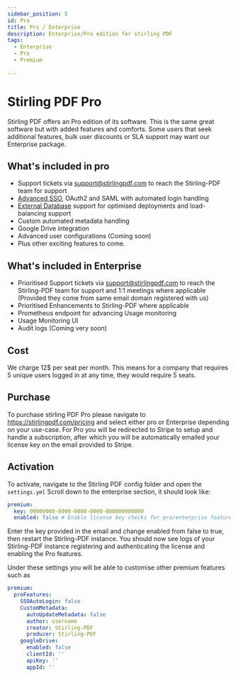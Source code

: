 ```yaml
---
sidebar_position: 5
id: Pro
title: Pro / Enterprise
description: Enterprise/Pro edition for stirling PDF
tags:
  - Enterprise
  - Pro
  - Premium
  
---
```

# Stirling PDF Pro 

Stirling PDF offers an Pro edition of its software. This is the same great software but with added features and comforts.
Some users that seek additional features, bulk user discounts or SLA support may want our Enterprise package.

## What's included in pro
- Support tickets via support@stirlingpdf.com to reach the Stirling-PDF team for support
- [Advanced SSO](/Advanced%20Configuration/Single%20Sign-On%20Configuration), OAuth2 and SAML with automated login handling
- [External Database](/Advanced%20Configuration/External%20Database) support for optimised deployments and load-balancing support
- Custom automated metadata handling
- Google Drive integration
- Advanced user configurations (Coming soon)
- Plus other exciting features to come.


## What's included in Enterprise
- Prioritised Support tickets via support@stirlingpdf.com to reach the Stirling-PDF team for support and 1:1 meetings where applicable (Provided they come from same email domain registered with us)
- Prioritised Enhancements to Stirling-PDF where applicable 
- Prometheus endpoint for advancing Usage monitoring
- Usage Monitoring UI
- Audit logs (Coming very soon)

## Cost

We charge 12$ per seat per month. This means for a company that requires 5 unique users logged in at any time, they would require 5 seats.


## Purchase

To purchase stirling PDF Pro please navigate to https://stirlingpdf.com/pricing and select either pro or Enterprise depending on your use-case.
For Pro you will be redirected to Stripe to setup and handle a subscription, after which you will be automatically emailed your license key on the email provided to Stripe.

## Activation

To activate, navigate to the Stirling PDF config folder and open the ``settings.yml``
Scroll down to the enterprise section, it should look like:
```yaml
premium:
  key: 00000000-0000-0000-0000-000000000000
  enabled: false # Enable license key checks for pro/enterprise features
```
Enter the key provided in the email and change enabled from false to true, then restart the Stirling-PDF instance.
You should now see logs of your Stirling-PDF instance registering and authenticating the license and enabling the Pro features.

Under these settings you will be able to customise other premium features such as

```yaml
premium:
  proFeatures:
    SSOAutoLogin: false
    CustomMetadata:
      autoUpdateMetadata: false
      author: username
      creator: Stirling-PDF
      producer: Stirling-PDF
    googleDrive:
      enabled: false
      clientId: ''
      apiKey: ''
      appId: ''
```

<img referrerpolicy="no-referrer-when-downgrade" src="https://static.scarf.sh/a.png?x-pxid=421cf4e2-5028-4383-913e-31afed203780" alt="Analytics Pixel" width="1" height="1" />

